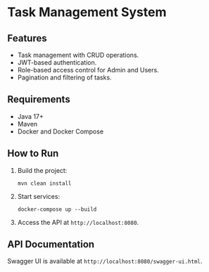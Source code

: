 # Task Management System

## Features
- Task management with CRUD operations.
- JWT-based authentication.
- Role-based access control for Admin and Users.
- Pagination and filtering of tasks.

## Requirements
- Java 17+
- Maven
- Docker and Docker Compose

## How to Run
1. Build the project:
   ```
   mvn clean install
   ```
2. Start services:
   ```
   docker-compose up --build
   ```
3. Access the API at `http://localhost:8080`.

## API Documentation
Swagger UI is available at `http://localhost:8080/swagger-ui.html`.

